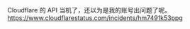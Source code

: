 <p>Cloudflare 的 API 当机了，还以为是我的账号出问题了呢。<br><a href="https://www.cloudflarestatus.com/incidents/hm7491k53ppg" target="_blank" rel="nofollow noopener" translate="no"><span class="invisible">https://www.</span><span class="ellipsis">cloudflarestatus.com/incidents</span><span class="invisible">/hm7491k53ppg</span></a></p>
